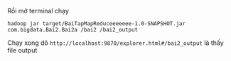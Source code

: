 
Rồi mở terminal chạy

```
hadoop jar target/BaiTapMapReduceeeeeee-1.0-SNAPSHOT.jar com.bigdata.Bai2.Bai2a /bai2 /bai2_output
```

Chạy xong dô `http://localhost:9870/explorer.html#/bai2_output` là thấy file output
